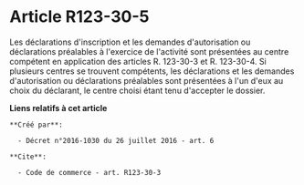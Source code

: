 # Article R123-30-5

Les déclarations d'inscription et les demandes d'autorisation ou déclarations préalables à l'exercice de l'activité sont
présentées au centre compétent en application des articles R. 123-30-3 et R. 123-30-4. Si plusieurs centres se trouvent
compétents, les déclarations et les demandes d'autorisation ou déclarations préalables sont présentées à l'un d'eux au choix
du déclarant, le centre choisi étant tenu d'accepter le dossier.

**Liens relatifs à cet article**

	**Créé par**:

	  - Décret n°2016-1030 du 26 juillet 2016 - art. 6

	**Cite**:

	  - Code de commerce - art. R123-30-3
